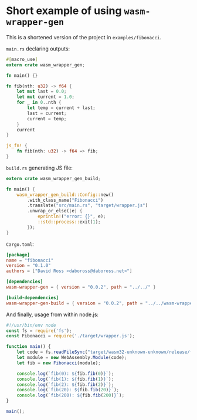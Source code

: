 Short example of using `wasm-wrapper-gen`
===

This is a shortened version of the project in `examples/fibonacci`.

`main.rs` declaring outputs:

```rust
#[macro_use]
extern crate wasm_wrapper_gen;

fn main() {}

fn fib(nth: u32) -> f64 {
    let mut last = 0.0;
    let mut current = 1.0;
    for _ in 0..nth {
        let temp = current + last;
        last = current;
        current = temp;
    }
    current
}

js_fn! {
    fn fib(nth: u32) -> f64 => fib;
}
```

`build.rs` generating JS file:

```rust
extern crate wasm_wrapper_gen_build;

fn main() {
    wasm_wrapper_gen_build::Config::new()
        .with_class_name("Fibonacci")
        .translate("src/main.rs", "target/wrapper.js")
        .unwrap_or_else(|e| {
            eprintln!("error: {}", e);
            ::std::process::exit(1);
        });
}
```

`Cargo.toml`:

```toml
[package]
name = "fibonacci"
version = "0.1.0"
authors = ["David Ross <daboross@daboross.net>"]

[dependencies]
wasm-wrapper-gen = { version = "0.0.2", path = "../../" }

[build-dependencies]
wasm-wrapper-gen-build = { version = "0.0.2", path = "../../wasm-wrapper-gen-build/" }
```

And finally, usage from within node.js:

```js
#!/usr/bin/env node
const fs = require('fs');
const Fibonacci = require('./target/wrapper.js');

function main() {
    let code = fs.readFileSync("target/wasm32-unknown-unknown/release/fibonacci.wasm");
    let module = new WebAssembly.Module(code);
    let fib = new Fibonacci(module);

    console.log(`fib(0): ${fib.fib(0)}`);
    console.log(`fib(1): ${fib.fib(1)}`);
    console.log(`fib(2): ${fib.fib(2)}`);
    console.log(`fib(20): ${fib.fib(20)}`);
    console.log(`fib(200): ${fib.fib(200)}`);
}

main();
```
